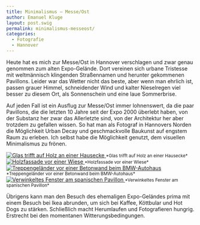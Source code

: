 ```yaml
---
title: Minimalismus — Messe/Ost
author: Emanuel Kluge
layout: post.swig
permalink: minimalismus-messeost/
categories:
  - Fotografie
  - Hannover
---
```


Heute hat es mich zur Messe/Ost in Hannover verschlagen und zwar genau genommen zum alten Expo-Gelände. Dort vereinen sich urbane Tristesse mit weltmännisch klingenden Straßennamen und herunter gekommenen Pavillons. Leider war das Wetter nicht das beste, aber wenn man ehrlich ist, passen grauer Himmel, schneidender Wind und kalter Nieselregen viel besser zu diesem Ort, als Sonnenschein und eine laue Sommerbrise.

Auf jeden Fall ist ein Ausflug zur Messe/Ost immer lohnenswert, da die paar Pavillons, die die letzten 10 Jahre seit der Expo 2000 überlebt haben, von der Substanz her zwar das Allerletzte sind, von der Architektur her aber trotzdem zu gefallen wissen. So hat man als Fotograf in Hannovers Norden die Möglichkeit Urban Decay und geschmackvolle Baukunst auf engstem Raum zu erleben. Ich selbst habe die Möglichkeit genutzt, dem visuellen Minimalismus zu frönen.

<a href="/wp-content/uploads/2010/02/glas-trifft-holz-an-hausecke.jpg" rel="lightbox">
  <noscript data-src="/wp-content/uploads/2010/02/glas-trifft-holz-an-hausecke-480x318.jpg" data-alt="Glas trifft auf Holz an einer Hausecke">
<img src="/wp-content/uploads/2010/02/glas-trifft-holz-an-hausecke-480x318.jpg" alt="Glas trifft auf Holz an einer Hausecke">
</noscript>
</a>  
<small>*Glas trifft auf Holz an einer Hausecke*</small>

<a href="/wp-content/uploads/2010/02/holzfassade-vor-wiese.jpg" rel="lightbox">
  <noscript data-src="/wp-content/uploads/2010/02/holzfassade-vor-wiese-480x318.jpg" data-alt="Holzfassade vor einer Wiese">
<img src="/wp-content/uploads/2010/02/holzfassade-vor-wiese-480x318.jpg" alt="Holzfassade vor einer Wiese">
</noscript>
</a>  
<small>*Holzfassade vor einer Wiese*</small>

<a href="/wp-content/uploads/2010/02/treppengelaender-vor-betonwand.jpg" rel="lightbox">
  <noscript data-src="/wp-content/uploads/2010/02/treppengelaender-vor-betonwand-480x318.jpg" data-alt="Treppengeländer vor einer Betonwand beim BMW-Autohaus">
<img src="/wp-content/uploads/2010/02/treppengelaender-vor-betonwand-480x318.jpg" alt="Treppengeländer vor einer Betonwand beim BMW-Autohaus">
</noscript>
</a>  
<small>*Treppengeländer vor einer Betonwand beim BMW-Autohaus*</small>

<a href="/wp-content/uploads/2010/02/verwinkeltes-fenster-am-spanischen-pavillon.jpg" rel="lightbox">
  <noscript data-src="/wp-content/uploads/2010/02/verwinkeltes-fenster-am-spanischen-pavillon-480x318.jpg" data-alt="Verwinkeltes Fenster am spanischen Pavillon">
<img src="/wp-content/uploads/2010/02/verwinkeltes-fenster-am-spanischen-pavillon-480x318.jpg" alt="Verwinkeltes Fenster am spanischen Pavillon">
</noscript>
</a>  
<small>*Verwinkeltes Fenster am spanischen Pavillon*</small>

Übrigens kann man den Besuch des ehemaligen Expo-Geländes prima mit einem Besuch bei Ikea abrunden, um sich bei Kaffee, Köttbular und Hot Dogs zu stärken. Schließlich macht Herumlaufen und Fotografieren hungrig. Erstrecht bei den momentanen Witterungsbedingungen.
